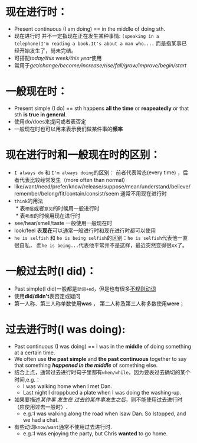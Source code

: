 # 现在进行时：  
* Present continuous (I am doing)  == in the middle of doing sth.
* 现在进行时 并不一定指现在正在发生某种事情: `(speaking in a telephone)I'm reading a book.It's about a man who....` 而是指某事已经开始发生了，尚未完结。
* 可搭配*today/this week/this year*使用
* 常用于*get/change/become/increase/rise/fall/grow/improve/begin/start*

# 一般现在时：
* Present simple (I do) == sth happens **all the time** or **reapeatedly** or that sth **is true in general**.
* 使用do/does来提问或者表否定
* 一般现在时也可以用来表示我们做某件事的**频率**


# 现在进行时和一般现在时的区别：
* `I always do` 和 `I'm always doing`的区别： 前者代表常态(every time) ，后者代表比较经常发生（more often than normal）
* like/want/need/prefer/know/release/suppose/mean/understand/believe/remember/belong/fit/contain/consist/seem 通常不用现在进行时
* `think`的用法  
  * 表`相信`或者`意见`的时候用一般进行时  
  * 表`考虑`的时候用现在进行时  
* see/hear/smell/taste 一般使用一般现在时
* look/feel 表**现在**可以通常一般进行时和现在进行时都可以使用  
* `he is selfish` 和 `he is being selfish`的区别：`he is selfish`代表他一直很自私， 而`he is being...`代表他平常并不是这样，最近突然变得很xx了。

# 一般过去时(I did)：
* Past simple(I did)一般都是`动词+ed`，但是也有很多[不规则动词](https://zh.wiktionary.org/zh-hans/%E9%99%84%E5%BD%95:%E8%8B%B1%E8%AF%AD%E4%B8%8D%E8%A7%84%E5%88%99%E5%8A%A8%E8%AF%8D#.E4.B8.8D.E8.A7.84.E5.88.99.E5.8A.A8.E8.AF.8D.E8.A1.A8)
* 使用**did/didn't**表否定或疑问
* 第一人称、第三人称单数使用**was** ， 第二人称及第三人称多数使用**were**；


# 过去进行时(I was doing):
* Past continuous (I was doing) == I was in the **middle** of doing something at a certain time.
* We often use **the past simple** and **the past continuous** together to say that something ***happened in the middle*** of something else.
* 结合上点，通常过去进行时句子里都有`when/while`，因为要表过去确切的某个时间,e.g.：  
  * I was walking home when I met Dan.  
  * Last night I droppbued a plate when I was doing the washing-up.  
* 如果要描述*某件事 发生在 过去的某件事发生之后*，则不能使用过去进行时（应使用过去一般时）.
  * e.g.:I was walking along the road when Isaw Dan. So Istopped, and we had a chat.
* 有些动词`know/want`通常不使用过去进行时.
  * e.g.:I was enjoying the party, but Chris **wanted** to go home.
